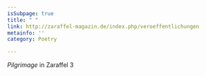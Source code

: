 ```yaml
---
isSubpage: true
title: " "
link: http://zaraffel-magazin.de/index.php/veroeffentlichungen
metainfo: ''
category: Poetry

---
```

_Pilgrimage_ in Zaraffel 3